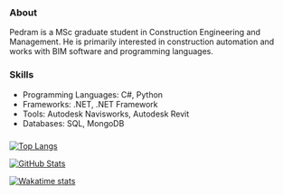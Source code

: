 ### About
Pedram is a MSc graduate student in Construction Engineering and Management. He is primarily interested in construction automation and works with BIM software and programming languages.

### Skills
- Programming Languages: C#, Python
- Frameworks: .NET, .NET Framework
- Tools: Autodesk Navisworks, Autodesk Revit
- Databases: SQL, MongoDB

### 
[![Top Langs](https://github-readme-stats.vercel.app/api/top-langs/?username=PedramElmi&layout=compact&count_private=true&show_icons=true&&theme=dark)](https://github.com/PedramElmi)

[![GitHub Stats](https://github-readme-stats.vercel.app/api?username=PedramElmi&count_private=true&show_icons=true&theme=dark)](https://github.com/PedramElmi)

[![Wakatime stats](https://github-readme-stats.vercel.app/api/wakatime?theme=dark&username=PedramElmi&layout=compact)](https://wakatime.com/@PedramElmi)
